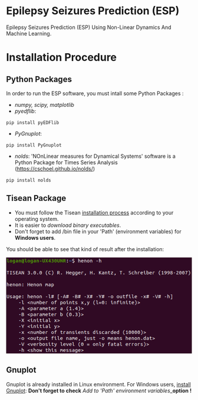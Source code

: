 # Epilepsy Seizures Prediction (ESP)
Epilepsy Seizures Prediction (ESP) Using Non-Linear Dynamics And Machine Learning.

# Installation Procedure

## Python Packages

In order to run the ESP software, you must intall some Python Packages :

- _numpy, scipy, matplotlib_
- _pyedflib_:
```
pip install pyEDFlib
```
- _PyGnuplot_:
```
pip install PyGnuplot
```
- _nolds_: 'NOnLinear measures for Dynamical Systems' software is a Python Package for Times Series Analysis (https://cschoel.github.io/nolds/)
```
pip install nolds
```
## Tisean Package

- You must follow the Tisean [installation process](https://www.pks.mpg.de/~tisean/archive_3.0.0.html) according to your operating system. 
- It is easier to _download binary executables_. 
- Don't forget to add /bin file in your 'Path' (environment variables) for **Windows users**.

You should be able to see that kind of result after the installation:

![Henon -h shell command](/images/install_Tisean.png)

## Gnuplot

Gnuplot is already installed in Linux environment. For Windows users, [install Gnuplot](https://sourceforge.net/projects/gnuplot/files/): 
**Don't forget to check** _Add to 'Path' environment variables__**option !**
